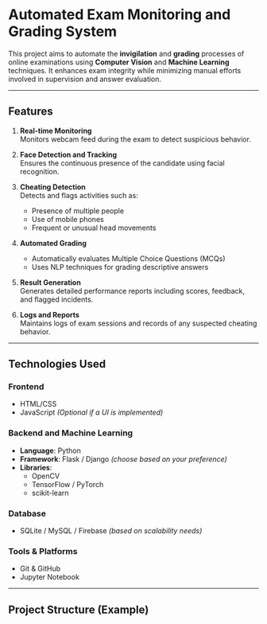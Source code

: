 # Automated Exam Monitoring and Grading System

This project aims to automate the **invigilation** and **grading** processes of online examinations using **Computer Vision** and **Machine Learning** techniques. It enhances exam integrity while minimizing manual efforts involved in supervision and answer evaluation.

---

## Features

1. **Real-time Monitoring**  
   Monitors webcam feed during the exam to detect suspicious behavior.

2. **Face Detection and Tracking**  
   Ensures the continuous presence of the candidate using facial recognition.

3. **Cheating Detection**  
   Detects and flags activities such as:
   - Presence of multiple people
   - Use of mobile phones
   - Frequent or unusual head movements

4. **Automated Grading**  
   - Automatically evaluates Multiple Choice Questions (MCQs)
   - Uses NLP techniques for grading descriptive answers

5. **Result Generation**  
   Generates detailed performance reports including scores, feedback, and flagged incidents.

6. **Logs and Reports**  
   Maintains logs of exam sessions and records of any suspected cheating behavior.

---

## Technologies Used

### Frontend
- HTML/CSS
- JavaScript *(Optional if a UI is implemented)*

### Backend and Machine Learning
- **Language**: Python  
- **Framework**: Flask / Django *(choose based on your preference)*
- **Libraries**:
  - OpenCV
  - TensorFlow / PyTorch
  - scikit-learn

### Database
- SQLite / MySQL / Firebase *(based on scalability needs)*

### Tools & Platforms
- Git & GitHub
- Jupyter Notebook

---

## Project Structure (Example)

